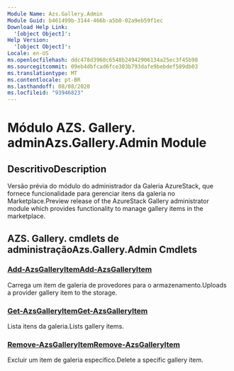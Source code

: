 ```yaml
---
Module Name: Azs.Gallery.Admin
Module Guid: b461499b-3144-466b-a5b0-02a9eb59f1ec
Download Help Link:
  '[object Object]': 
Help Version:
  '[object Object]': 
Locale: en-US
ms.openlocfilehash: ddc478d3960c6548b24942906134a25ec3f45b98
ms.sourcegitcommit: 09eb4dbfcad6fce303b793dafe9bebdef589db03
ms.translationtype: MT
ms.contentlocale: pt-BR
ms.lasthandoff: 08/08/2020
ms.locfileid: "93946823"
---
```

# <span data-ttu-id="405f3-101">Módulo AZS. Gallery. admin</span><span class="sxs-lookup"><span data-stu-id="405f3-101">Azs.Gallery.Admin Module</span></span>
## <span data-ttu-id="405f3-102">Descritivo</span><span class="sxs-lookup"><span data-stu-id="405f3-102">Description</span></span>
<span data-ttu-id="405f3-103">Versão prévia do módulo do administrador da Galeria AzureStack, que fornece funcionalidade para gerenciar itens da galeria no Marketplace.</span><span class="sxs-lookup"><span data-stu-id="405f3-103">Preview release of the AzureStack Gallery administrator module which provides functionality to manage gallery items in the marketplace.</span></span>

## <span data-ttu-id="405f3-104">AZS. Gallery. cmdlets de administração</span><span class="sxs-lookup"><span data-stu-id="405f3-104">Azs.Gallery.Admin Cmdlets</span></span>
### [<span data-ttu-id="405f3-105">Add-AzsGalleryItem</span><span class="sxs-lookup"><span data-stu-id="405f3-105">Add-AzsGalleryItem</span></span>](Add-AzsGalleryItem.md)
<span data-ttu-id="405f3-106">Carrega um item de galeria de provedores para o armazenamento.</span><span class="sxs-lookup"><span data-stu-id="405f3-106">Uploads a provider gallery item to the storage.</span></span>

### [<span data-ttu-id="405f3-107">Get-AzsGalleryItem</span><span class="sxs-lookup"><span data-stu-id="405f3-107">Get-AzsGalleryItem</span></span>](Get-AzsGalleryItem.md)
<span data-ttu-id="405f3-108">Lista itens da galeria.</span><span class="sxs-lookup"><span data-stu-id="405f3-108">Lists gallery items.</span></span>

### [<span data-ttu-id="405f3-109">Remove-AzsGalleryItem</span><span class="sxs-lookup"><span data-stu-id="405f3-109">Remove-AzsGalleryItem</span></span>](Remove-AzsGalleryItem.md)
<span data-ttu-id="405f3-110">Excluir um item de galeria específico.</span><span class="sxs-lookup"><span data-stu-id="405f3-110">Delete a specific gallery item.</span></span>

